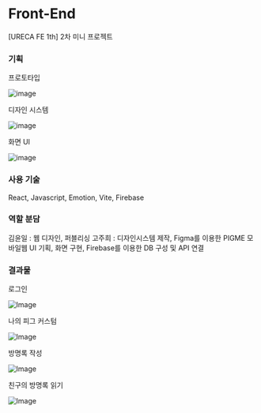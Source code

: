 # Front-End
[URECA FE 1th] 2차 미니 프로젝트


### 기획
프로토타입

![image](https://github.com/user-attachments/assets/32754648-039e-40c1-b163-36ed52143f5d)


디자인 시스템

![image](https://github.com/user-attachments/assets/9d1482a5-9c16-4521-9c0b-6222ac41bae9)


화면 UI

![image](https://github.com/user-attachments/assets/fef26dd7-eafc-4a83-89aa-1f6e7a35fd6d)

### 사용 기술
React, Javascript, Emotion, Vite, Firebase

### 역할 분담
김윤일 : 웹 디자인, 퍼블리싱
고주희 : 디자인시스템 제작, Figma를 이용한 PIGME 모바일웹 UI 기획, 화면 구현, Firebase를 이용한 DB 구성 및 API 연결

### 결과물
로그인

![Image](https://github.com/user-attachments/assets/1cffe54d-c4ab-4342-8005-3757daab8568)

나의 피그 커스텀

![Image](https://github.com/user-attachments/assets/6c7e6278-f8d0-452a-a23e-442d9925c1b8) 

방명록 작성

![Image](https://github.com/user-attachments/assets/c2f916ff-2850-40df-8e1a-4aafaa5455c9) 

친구의 방명록 읽기

![Image](https://github.com/user-attachments/assets/6eb58ccd-f673-4d98-b5d8-dfcf38468195) 



